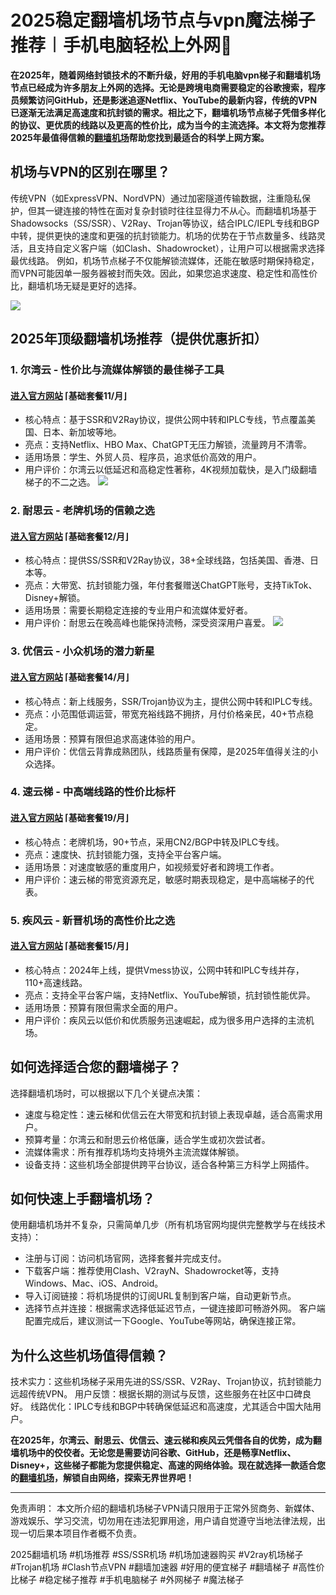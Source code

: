 # 2025稳定翻墙机场节点与vpn魔法梯子推荐︱手机电脑轻松上外网💯
**在2025年，随着网络封锁技术的不断升级，好用的手机电脑vpn梯子和翻墙机场节点已经成为许多朋友上外网的选择。无论是跨境电商需要稳定的谷歌搜索，程序员频繁访问GitHub，还是影迷追逐Netflix、YouTube的最新内容，传统的VPN已逐渐无法满足高速度和抗封锁的需求。相比之下，翻墙机场节点梯子凭借多样化的协议、更优质的线路以及更高的性价比，成为当今的主流选择。本文将为您推荐2025年最值得信赖的[翻墙机场](https://github.com/Tecnono/Best-VPN-01)帮助您找到最适合的科学上网方案。**

## 机场与VPN的区别在哪里？
传统VPN（如ExpressVPN、NordVPN）通过加密隧道传输数据，注重隐私保护，但其一键连接的特性在面对复杂封锁时往往显得力不从心。而翻墙机场基于Shadowsocks（SS/SSR）、V2Ray、Trojan等协议，结合IPLC/IEPL专线和BGP中转，提供更快的速度和更强的抗封锁能力。机场的优势在于节点数量多、线路灵活，且支持自定义客户端（如Clash、Shadowrocket），让用户可以根据需求选择最优线路。
例如，机场节点梯子不仅能解锁流媒体，还能在敏感时期保持稳定，而VPN可能因单一服务器被封而失效。因此，如果您追求速度、稳定性和高性价比，翻墙机场无疑是更好的选择。

![](https://www.cnvintage.org/assets/files/2025-03-03/1740992807-963555-image.png)

## 2025年顶级翻墙机场推荐（提供优惠折扣）
### 1. 尔湾云 - 性价比与流媒体解锁的最佳梯子工具
#### [进入官方网站](https://go.1vpn.cc/ewan) ⌈基础套餐11/月⌋
- 核心特点：基于SSR和V2Ray协议，提供公网中转和IPLC专线，节点覆盖美国、日本、新加坡等地。
- 亮点：支持Netflix、HBO Max、ChatGPT无压力解锁，流量跨月不清零。
- 适用场景：学生、外贸人员、程序员，追求低价高效的用户。
- 用户评价：尔湾云以低延迟和高稳定性著称，4K视频加载快，是入门级翻墙梯子的不二之选。
![](https://www.cnvintage.org/assets/files/2025-03-03/1740994677-420468-551f2f0e-893e-46f8-a8e4-9951cb8bf4cc.jpeg)

### 2. 耐思云 - 老牌机场的信赖之选
#### [进入官方网站](https://go.1vpn.cc/nisi) ⌈基础套餐12/月⌋
- 核心特点：提供SS/SSR和V2Ray协议，38+全球线路，包括美国、香港、日本等。
- 亮点：大带宽、抗封锁能力强，年付套餐赠送ChatGPT账号，支持TikTok、Disney+解锁。
- 适用场景：需要长期稳定连接的专业用户和流媒体爱好者。
- 用户评价：耐思云在晚高峰也能保持流畅，深受资深用户喜爱。
![](https://www.cnvintage.org/assets/files/2025-03-03/1740994725-606504-nice.png)

### 3. 优信云 - 小众机场的潜力新星
#### [进入官方网站](https://go.1vpn.cc/uxin) ⌈基础套餐14/月⌋
- 核心特点：新上线服务，SSR/Trojan协议为主，提供公网中转和IPLC专线。
- 亮点：小范围低调运营，带宽充裕线路不拥挤，月付价格亲民，40+节点稳定。
- 适用场景：预算有限但追求高速体验的用户。
- 用户评价：优信云背靠成熟团队，线路质量有保障，是2025年值得关注的小众选择。
  
### 4. 速云梯 - 中高端线路的性价比标杆
#### [进入官方网站](https://go.1vpn.cc/suyu) ⌈基础套餐19/月⌋
- 核心特点：老牌机场，90+节点，采用CN2/BGP中转及IPLC专线。
- 亮点：速度快、抗封锁能力强，支持全平台客户端。
- 适用场景：对速度敏感的重度用户，如视频爱好者和跨境工作者。
- 用户评价：速云梯的带宽资源充足，敏感时期表现稳定，是中高端梯子的代表。
  
### 5. 疾风云 - 新晋机场的高性价比之选
#### [进入官方网站](https://go.1vpn.cc/jife) ⌈基础套餐15/月⌋
- 核心特点：2024年上线，提供Vmess协议，公网中转和IPLC专线并存，110+高速线路。
- 亮点：支持全平台客户端，支持Netflix、YouTube解锁，抗封锁性能优异。
- 适用场景：预算有限但需求全面的用户。
- 用户评价：疾风云以低价和优质服务迅速崛起，成为很多用户选择的主流机场。

## 如何选择适合您的翻墙梯子？
选择翻墙机场时，可以根据以下几个关键点决策：
- 速度与稳定性：速云梯和优信云在大带宽和抗封锁上表现卓越，适合高需求用户。
- 预算考量：尔湾云和耐思云价格低廉，适合学生或初次尝试者。
- 流媒体需求：所有推荐机场均支持境外主流流媒体解锁。
- 设备支持：这些机场全部提供跨平台协议，适合各种第三方科学上网插件。

## 如何快速上手翻墙机场？
使用翻墙机场并不复杂，只需简单几步（所有机场官网均提供完整教学与在线技术支持）：
- 注册与订阅：访问机场官网，选择套餐并完成支付。
- 下载客户端：推荐使用Clash、V2rayN、Shadowrocket等，支持Windows、Mac、iOS、Android。
- 导入订阅链接：将机场提供的订阅URL复制到客户端，自动更新节点。
- 选择节点并连接：根据需求选择低延迟节点，一键连接即可畅游外网。
客户端配置完成后，建议测试一下Google、YouTube等网站，确保连接正常。

## 为什么这些机场值得信赖？
技术实力：这些机场梯子采用先进的SS/SSR、V2Ray、Trojan协议，抗封锁能力远超传统VPN。
用户反馈：根据长期的测试与反馈，这些服务在社区中口碑良好。
线路优化：IPLC专线和BGP中转确保低延迟和高速度，尤其适合中国大陆用户。


**在2025年，尔湾云、耐思云、优信云、速云梯和疾风云凭借各自的优势，成为翻墙机场中的佼佼者。无论您是需要访问谷歌、GitHub，还是畅享Netflix、Disney+，这些梯子都能为您提供稳定、高速的网络体验。现在就选择一款适合您的[翻墙机场](https://github.com/2025vpn/TOP10_VPN)，解锁自由网络，探索无界世界吧！**

---
免责声明： 本文所介绍的翻墙机场梯子VPN请只限用于正常外贸商务、新媒体、游戏娱乐、学习交流，切勿用在违法犯罪用途，用户请自觉遵守当地法律法规，出现一切后果本项目作者概不负责。

2025翻墙机场 #机场推荐 #SS/SSR机场 #机场加速器购买 #V2ray机场梯子 #Trojan机场 #Clash节点VPN #翻墙加速器 #好用的便宜梯子 #翻墙梯子 #高性价比梯子 #稳定梯子推荐 #手机电脑梯子 #外网梯子 #魔法梯子
